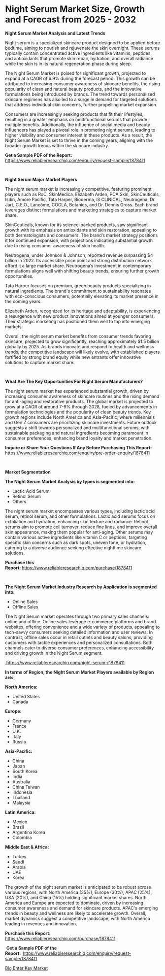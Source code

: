 <p><h1>Night Serum Market Size, Growth and Forecast from 2025 - 2032</h1></p><p><strong>Night Serum Market Analysis and Latest Trends</strong></p>
<p><p>Night serum is a specialized skincare product designed to be applied before bedtime, aiming to nourish and rejuvenate the skin overnight. These serums typically contain concentrated active ingredients like vitamins, peptides, and antioxidants that promote skin repair, hydration, and overall radiance while the skin is in its natural regeneration phase during sleep.</p><p>The Night Serum Market is poised for significant growth, projected to expand at a CAGR of 6.9% during the forecast period. This growth can be attributed to increasing consumer awareness of skincare benefits, the rising popularity of clean and natural beauty products, and the innovative formulations being introduced by brands. The trend towards personalized skincare regimens has also led to a surge in demand for targeted solutions that address individual skin concerns, further propelling market expansion.</p><p>Consumers are increasingly seeking products that fit their lifestyles, resulting in a greater emphasis on multifunctional serums that provide multiple benefits. Additionally, the influence of social media and beauty influencers has played a pivotal role in promoting night serums, leading to higher visibility and consumer interest in these products. As a result, the Night Serum Market is set to thrive in the coming years, aligning with the broader growth trends within the skincare industry.</p></p>
<p><strong>Get a Sample PDF of the Report:&nbsp;</strong> <a href="https://www.reliableresearchiq.com/enquiry/request-sample/1878411?utm_campaign=99&utm_medium=2&utm_source=Github&utm_content=ia&utm_term=08022025&utm_id=night-serum">https://www.reliableresearchiq.com/enquiry/request-sample/1878411</a></p>
<p>&nbsp;</p>
<p><strong>Night Serum Major Market Players</strong></p>
<p><p>The night serum market is increasingly competitive, featuring prominent players such as RoC, SkinMedica, Elizabeth Arden, PCA Skin, SkinCeuticals, Isdin, Amore Pacific, Tata Harper, Bioderma, iS CLINICAL, Neutrogena, Dr. Jart, C.E.O., Lancôme, COOLA, Botanics, and Dr. Dennis Gross. Each brand leverages distinct formulations and marketing strategies to capture market share.</p><p>SkinCeuticals, known for its science-backed products, saw significant growth with its emphasis on antioxidants and skin restoration, appealing to both dermatologists and consumers. The brand’s market strategy positions it for continued expansion, with projections indicating substantial growth due to rising consumer awareness of skin health.</p><p>Neutrogena, under Johnson & Johnson, reported revenue surpassing $4 billion in 2022. Its accessible price point and strong distribution network afford it a large market share. Neutrogena’s investment in contemporary formulations aligns well with shifting beauty trends, ensuring further growth opportunities.</p><p>Tata Harper focuses on premium, green beauty products specializing in natural ingredients. The brand's commitment to sustainability resonates with eco-conscious consumers, potentially elevating its market presence in the coming years.</p><p>Elizabeth Arden, recognized for its heritage and adaptability, is experiencing a resurgence with new product innovations aimed at younger consumers. Their strategic marketing has positioned them well to tap into emerging markets.</p><p>Overall, the night serum market benefits from consumer trends favoring skincare, projected to grow significantly, reaching approximately $1.5 billion globally by 2025. As brands innovate and respond to health and wellness trends, the competitive landscape will likely evolve, with established players fortified by strong brand equity while new entrants offer innovative solutions to capture market share.</p></p>
<p>&nbsp;</p>
<p><strong>What Are The Key Opportunities For Night Serum Manufacturers?</strong></p>
<p><p>The night serum market has experienced substantial growth, driven by increasing consumer awareness of skincare routines and the rising demand for anti-aging and restorative products. The global market is projected to grow at a CAGR of around 7-9% through 2028, fueled by advancements in formulation technologies and the popularity of clean beauty trends. Key growth regions include North America and Asia-Pacific, where millennials and Gen Z consumers are prioritizing skincare investments. Future outlook suggests a shift towards personalized and multifunctional serums, with sustainable packaging and natural ingredients becoming paramount in consumer preferences, enhancing brand loyalty and market penetration.</p></p>
<p><strong>Inquire or Share Your Questions If Any Before Purchasing This Report:</strong> <a href="https://www.reliableresearchiq.com/enquiry/pre-order-enquiry/1878411?utm_campaign=99&utm_medium=2&utm_source=Github&utm_content=ia&utm_term=08022025&utm_id=night-serum">https://www.reliableresearchiq.com/enquiry/pre-order-enquiry/1878411</a></p>
<p>&nbsp;</p>
<p><strong>Market Segmentation</strong></p>
<p><strong>The Night Serum Market Analysis by types is segmented into:</strong></p>
<p><ul><li>Lactic Acid Serum</li><li>Retinol Serum</li><li>Others</li></ul></p>
<p><p>The night serum market encompasses various types, including lactic acid serum, retinol serum, and other formulations. Lactic acid serums focus on exfoliation and hydration, enhancing skin texture and radiance. Retinol serums aim to promote cell turnover, reduce fine lines, and improve overall skin appearance, making them popular for anti-aging. Other serums may contain various active ingredients like vitamin C or peptides, targeting specific skin concerns such as dark spots, uneven tone, or hydration, catering to a diverse audience seeking effective nighttime skincare solutions.</p></p>
<p><strong>Purchase this Report:&nbsp;</strong><a href="https://www.reliableresearchiq.com/purchase/1878411?utm_campaign=99&utm_medium=2&utm_source=Github&utm_content=ia&utm_term=08022025&utm_id=night-serum">https://www.reliableresearchiq.com/purchase/1878411</a></p>
<p>&nbsp;</p>
<p><strong>The Night Serum Market Industry Research by Application is segmented into:</strong></p>
<p><ul><li>Online Sales</li><li>Offline Sales</li></ul></p>
<p><p>The Night Serum market operates through two primary sales channels: online and offline. Online sales leverage e-commerce platforms and brand websites, offering convenience and a wide variety of products, appealing to tech-savvy consumers seeking detailed information and user reviews. In contrast, offline sales occur in retail outlets and beauty salons, providing customers with tactile experiences and personalized consultations. Both channels cater to diverse consumer preferences, enhancing accessibility and driving growth in the Night Serum segment.</p></p>
<p><a href="https://www.reliableresearchiq.com/night-serum-r1878411?utm_campaign=99&utm_medium=2&utm_source=Github&utm_content=ia&utm_term=08022025&utm_id=night-serum">&nbsp;https://www.reliableresearchiq.com/night-serum-r1878411</a></p>
<p><strong>In terms of Region, the Night Serum Market Players available by Region are:</strong></p>
<p>
    <p> <strong> North America: </strong>
        <ul>
            <li>United States</li>
            <li>Canada</li>
        </ul>
        </p> 
    <p> <strong> Europe: </strong>
        <ul>
            <li>Germany</li>
            <li>France</li>
            <li>U.K.</li>
            <li>Italy</li>
            <li>Russia</li>
        </ul>
        </p> 
    <p> <strong> Asia-Pacific: </strong>
        <ul>
            <li>China</li>
            <li>Japan</li>
            <li>South Korea</li>
            <li>India</li>
            <li>Australia</li>
            <li>China Taiwan</li>
            <li>Indonesia</li>
            <li>Thailand</li>
            <li>Malaysia</li>
        </ul>
        </p> 
    <p> <strong> Latin America: </strong>
        <ul>
            <li>Mexico</li>
            <li>Brazil</li>
            <li>Argentina Korea</li>
            <li>Colombia</li>
        </ul>
        </p> 
    <p> <strong> Middle East & Africa: </strong>
        <ul>
            <li>Turkey</li>
            <li>Saudi</li>
            <li>Arabia</li>
            <li>UAE</li>
            <li>Korea</li>
        </ul>
    </p>
    </p>
<p><p>The growth of the night serum market is anticipated to be robust across various regions, with North America (35%), Europe (30%), APAC (25%), USA (20%), and China (15%) holding significant market shares. North America and Europe are expected to dominate, driven by increasing consumer awareness and demand for skincare products. APAC's emerging trends in beauty and wellness are likely to accelerate growth. Overall, market dynamics suggest a competitive landscape, with North America leading in revenues and innovation.</p></p>
<p><strong>Purchase this Report: </strong><a href="https://www.reliableresearchiq.com/purchase/1878411?utm_campaign=99&utm_medium=2&utm_source=Github&utm_content=ia&utm_term=08022025&utm_id=night-serum">https://www.reliableresearchiq.com/purchase/1878411</a></p>
<p>&nbsp;<strong>Get a Sample PDF of the Report:&nbsp;&nbsp;</strong><a href="https://www.reliableresearchiq.com/enquiry/request-sample/1878411?utm_campaign=99&utm_medium=2&utm_source=Github&utm_content=ia&utm_term=08022025&utm_id=night-serum">https://www.reliableresearchiq.com/enquiry/request-sample/1878411</a></p>
<p><strong></strong></p>
<p><p><a href="https://github.com/darusesrak/Market-Research-Report-List-1/blob/main/big-enter-key-market.md?utm_campaign=99&utm_medium=2&utm_source=Github&utm_content=ia&utm_term=08022025&utm_id=night-serum">Big Enter Key Market</a></p></p>